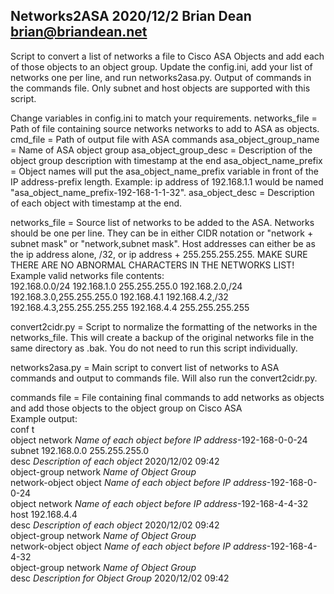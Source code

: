 Networks2ASA 
2020/12/2 
Brian Dean 
brian@briandean.net 
--
Script to convert a list of networks a file to Cisco ASA Objects and add each of those objects to an object group. Update the config.ini, add your list of networks one per line, and run networks2asa.py. Output of commands in the commands file. Only subnet and host objects are supported with this script.

Change variables in config.ini to match your requirements.
networks_file = Path of file containing source networks networks to add to ASA as objects.
cmd_file = Path of output file with ASA commands
asa_object_group_name = Name of ASA object group
asa_object_group_desc = Description of the object group description with timestamp at the end
asa_object_name_prefix = Object names will put the asa_object_name_prefix variable in front of the IP address-prefix length. Example: ip address of 192.168.1.1 would be named "asa_object_name_prefix-192-168-1-1-32".
asa_object_desc = Description of each object with timestamp at the end.


networks_file = Source list of networks to be added to the ASA. Networks should be one per line. They can be in either CIDR notation or "network + subnet mask" or "network,subnet mask". Host addresses can either be as the ip address alone, /32, or ip address + 255.255.255.255. MAKE SURE THERE ARE NO ABNORMAL CHARACTERS IN THE NETWORKS LIST!  
Example valid networks file contents:  
192.168.0.0/24
192.168.1.0 255.255.255.0
192.168.2.0,/24
192.168.3.0,255.255.255.0
192.168.4.1
192.168.4.2,/32
192.168.4.3,255.255.255.255
192.168.4.4 255.255.255.255

convert2cidr.py = Script to normalize the formatting of the networks in the networks_file. This will create a backup of the original networks file in the same directory as .bak. You do not need to run this script individually.

networks2asa.py = Main script to convert list of networks to ASA commands and output to commands file. Will also run the convert2cidr.py.

commands file = File containing final commands to add networks as objects and add those objects to the object group on Cisco ASA  
Example output:  
conf t  
object network *Name of each object before IP address*-192-168-0-0-24  
 subnet 192.168.0.0 255.255.255.0  
 desc *Description of each object* 2020/12/02 09:42  
object-group network *Name of Object Group*  
 network-object object *Name of each object before IP address*-192-168-0-0-24  
object network *Name of each object before IP address*-192-168-4-4-32  
 host 192.168.4.4  
 desc *Description of each object* 2020/12/02 09:42  
object-group network *Name of Object Group*  
 network-object object *Name of each object before IP address*-192-168-4-4-32  
object-group network *Name of Object Group*  
 desc *Description for Object Group* 2020/12/02 09:42  

